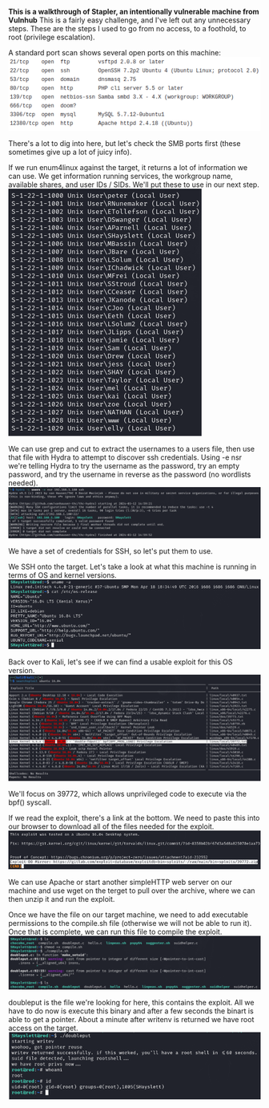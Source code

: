 <b>This is a walkthrough of Stapler, an intentionally vulnerable machine from Vulnhub</b>
This is a fairly easy challenge, and I've left out any unnecessary steps. These are the steps I used to go from no access, to a foothold, to root (privilege escalation).

A standard port scan shows several open ports on this machine:
![Open Ports](images/ports.png)

There's a lot to dig into here, but let's check the SMB ports first (these sometimes give up a lot of juicy info).

If we run enum4linux against the target, it returns a lot of information we can use.
We get information running services, the workgroup name, available shares, and user IDs / SIDs. We'll put these to use in our next step.
![SMB Enumeration](images/enum4l.png)

We can use grep and cut to extract the usernames to a users file, then use that file with Hydra to attempt to discover ssh credentials. Using -e nsr we're telling Hydra to try the username as the password, try an empty password, and try the username in reverse as the password (no wordlists needed).
![SSH PW Crack](images/hydra.png)

We have a set of credentials for SSH, so let's put them to use.

We SSH onto the target. Let's take a look at what this machine is running in terms of OS and kernel versions.
![OS and Kernel Info](images/osinfo.png)

Back over to Kali, let's see if we can find a usable exploit for this OS version.
![Searchsploit](images/searchsploit.png)

We'll focus on 39772, which allows unprivileged code to execute via the bpf() syscall.

If we read the exploit, there's a link at the bottom. We need to paste this into our browser to download all of the files needed for the exploit.
![Exploit Link](images/exploitlink.png)

We can use Apache or start another simpleHTTP web server on our machine and use wget on the terget to pull over the archive, where we can then unzip it and run the exploit.

Once we have the file on our target machine, we need to add executable permissions to the compile.sh file (otherwise we will not be able to run it). Once that is complete, we can run this file to compile the exploit.
![Compile](images/compile.png)

doubleput is the file we're looking for here, this contains the exploit. All we have to do now is execute this binary and after a few seconds the binart is able to get a pointer. About a minute after writenv is returned we have root access on the target.
![Privilege Escalation](images/exploit.png)
